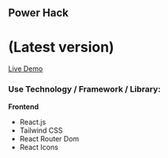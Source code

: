 ## Power Hack

# (Latest version)
[Live Demo](https://www.power-hack.com)

### Use Technology / Framework / Library:
**Frontend**
- React.js
- Tailwind CSS
- React Router Dom
- React Icons
